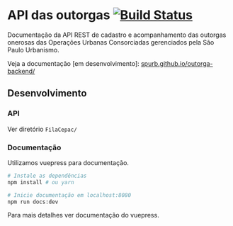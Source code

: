 # API das outorgas [![Build Status](https://travis-ci.org/SPURB/outorga-backend.svg?branch=master)](https://travis-ci.org/SPURB/outorga-backend)
Documentação da API REST de cadastro e acompanhamento das outorgas onerosas das Operações Urbanas Consorciadas gerenciados pela São Paulo Urbanismo.

Veja a documentação [em desenvolvimento]:
[spurb.github.io/outorga-backend/](http://spurb.github.io/outorga-backend/)

## Desenvolvimento 
### API
Ver diretório `FilaCepac/`

### Documentação
Utilizamos vuepress para documentação. 
```bash
# Instale as dependências
npm install # ou yarn

# Inicie documentação em localhost:8080
npm run docs:dev
```
Para mais detalhes ver documentação do vuepress.
